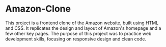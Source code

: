 # Amazon-Clone
This project is a frontend clone of the Amazon website, built using HTML and CSS. It replicates the design and layout of Amazon's homepage and a few other key pages. The purpose of this project was to practice web development skills, focusing on responsive design and clean code.

